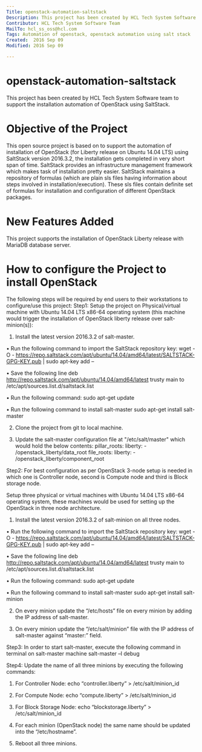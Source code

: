 ```yaml
---
Title: openstack-automation-saltstack
Description: This project has been created by HCL Tech System Software team to support the installation automation of OpenStack using SaltStack.
Contributor: HCL Tech System Software Team
MailTo: hcl_ss_oss@hcl.com
Tags: Automation of openstack, openstack automation using salt stack
Created:  2016 Sep 09
Modified: 2016 Sep 09

---
```


openstack-automation-saltstack
=========

This project has been created by HCL Tech System Software team to support the installation automation of OpenStack using SaltStack.

# Objective of the Project

This open source project is based on to support the automation of installation of OpenStack (for Liberty release on Ubuntu 14.04 LTS) using SaltStack version 2016.3.2, the installation gets completed in very short span of time. 
SaltStack provides an infrastructure management framework which makes task of installation pretty easier. SaltStack maintains a repository of formulas (which are plain sls files having information about steps involved in installation/execution). These sls files contain definite set of formulas for installation and configuration of different OpenStack packages.

# New Features Added

This project supports the installation of OpenStack Liberty release with MariaDB database server.

# How to configure the Project to install OpenStack

The following steps will be required by end users to their workstations to configure/use this project:
Step1: Setup the project on Physical/virtual machine with Ubuntu 14.04 LTS x86-64 operating system (this machine would trigger the installation of OpenStack liberty release over salt-minion(s)):

1)	Install the latest version 2016.3.2 of salt-master.

•	Run the following command to import the SaltStack repository key:
  wget -O - https://repo.saltstack.com/apt/ubuntu/14.04/amd64/latest/SALTSTACK-GPG-KEY.pub | sudo apt-key add –

•	Save the following line 
  deb http://repo.saltstack.com/apt/ubuntu/14.04/amd64/latest trusty main
  to /etc/apt/sources.list.d/saltstack.list

•	Run the following command:
  sudo apt-get update

•	Run the following command to install salt-master
  sudo apt-get install salt-master

2)	Clone the project from git to local machine.

3)	Update the salt-master configuration file at "/etc/salt/master" which would hold the below contents:
    pillar_roots:
      liberty:
        - /openstack_liberty/data_root
    file_roots:
      liberty:
        - /openstack_liberty/component_root

Step2: For best configuration as per OpenStack 3-node setup is needed in which one is Controller node, second is Compute node and third is Block storage node.

Setup three physical or virtual machines with Ubuntu 14.04 LTS x86-64 operating system, these machines would be used for setting up the OpenStack in three node architecture.

1)	Install the latest version 2016.3.2 of salt-minion on all three nodes.

•	Run the following command to import the SaltStack repository key:
  wget -O - https://repo.saltstack.com/apt/ubuntu/14.04/amd64/latest/SALTSTACK-GPG-KEY.pub | sudo apt-key add –

•	Save the following line 
  deb http://repo.saltstack.com/apt/ubuntu/14.04/amd64/latest trusty main
  to /etc/apt/sources.list.d/saltstack.list

•	Run the following command:
  sudo apt-get update

•	Run the following command to install salt-master
  sudo apt-get install salt-minion

2)	On every minion update the “/etc/hosts” file on every minion by adding the IP address of salt-master.

3)	On every minion update the “/etc/salt/minion” file with the IP address of salt-master against “master:” field.

Step3: In order to start salt-master, execute the following command in terminal on salt-master machine 
      salt-master –l debug

Step4: Update the name of all three minions by executing the following commands:

1)	For Controller Node:
    echo “controller.liberty” > /etc/salt/minion_id

2)	For Compute Node:
    echo “compute.liberty” > /etc/salt/minion_id

3)	For Block Storage Node:
    echo “blockstorage.liberty” > /etc/salt/minion_id

4)	For each minion (OpenStack node) the same name should be updated into the “/etc/hostname”.

5)	Reboot all three minions.

